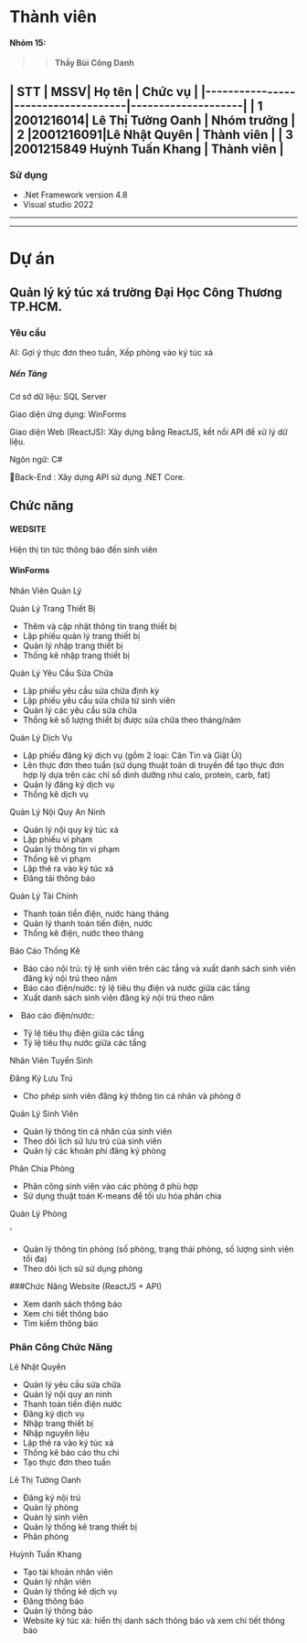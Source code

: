 # Thành viên
<h4> Nhóm 15: </h4>

>>**Thầy  Bùi Công Danh**
  
| STT | MSSV| Họ tên | Chức vụ  |
|----------------|--------------------|--------------------|
|  1  |2001216014| Lê Thị Tường Oanh  |   Nhóm trưởng  |
|  2  |2001216091|Lê Nhật Quyên  |   Thành viên  |
|  3  |2001215849  Huỳnh Tuấn Khang  |   Thành viên  |
-----------------------------------------------
### Sử dụng 
 - .Net Framework version 4.8
 - Visual studio 2022
-----------------------------------------------


-----------------------------------------------
# Dự án

##  Quản lý ký túc xá trường Đại Học Công Thương TP.HCM.


### Yêu cầu 
<p>AI: Gợi ý thực đơn theo tuần, Xếp phòng vào ký túc xá </p>
<h5> Nền Tảng </h5>
<p> Cơ sở dữ liệu: SQL Server</p>
<p>Giao diện ứng dụng: WinForms </p>

<p>Giao diện Web (ReactJS): Xây dựng bằng ReactJS, kết nối API để xử lý dữ liệu.</p>
<p>Ngôn ngữ: C# </p>
<p>Back-End : Xây dựng API sử dụng  .NET Core. </p>

## Chức năng
#### WEDSITE
<p>Hiện thị tin tức thông báo đến sinh viên </p>


#### WinForms
<p>Nhân Viên Quản Lý</p> 

<p>Quản Lý Trang Thiết Bị</p>
 <ul>
 <li>Thêm và cập nhật thông tin trang thiết bị</li>
 <li>Lập phiếu quản lý trang thiết bị</li> 
<li>Quản lý nhập trang thiết bị</li>
 <li>Thống kê nhập trang thiết bị</li>
 </ul>

 <p>Quản Lý Yêu Cầu Sửa Chữa</p>
 <ul> <li>Lập phiếu yêu cầu sửa chữa định kỳ</li>
 <li>Lập phiếu yêu cầu sửa chữa từ sinh viên</li> 
<li>Quản lý các yêu cầu sửa chữa</li>
 <li>Thống kê số lượng thiết bị được sửa chữa theo tháng/năm</li> 
</ul>

 <p>Quản Lý Dịch Vụ</p>
 <ul> 
<li>Lập phiếu đăng ký dịch vụ (gồm 2 loại: Căn Tin và Giặt Ủi)</li>
 <li>Lên thực đơn theo tuần (sử dụng thuật toán di truyền để tạo thực đơn hợp lý dựa trên các chỉ số dinh dưỡng như calo, protein, carb, fat)</li>
 <li>Quản lý đăng ký dịch vụ</li>
 <li>Thống kê dịch vụ</li> 
</ul> 

<p>Quản Lý Nội Quy An Ninh</p>
 <ul>
 <li>Quản lý nội quy ký túc xá</li>
 <li>Lập phiếu vi phạm</li> <li>Quản lý thông tin vi phạm</li> <li>Thống kê vi phạm</li>
 <li>Lập thẻ ra vào ký túc xá</li>
 <li>Đăng tải thông báo</li>
 </ul>

<p>Quản Lý Tài Chính</p> 
<ul> 
<li>Thanh toán tiền điện, nước hàng tháng</li>
<li>Quản lý thanh toán tiền điện, nước</li> <li>Thống kê điện, nước theo tháng</li>
</ul>

<p>Báo Cáo Thống Kê</p> 
<ul>
<li>Báo cáo nội trú: tỷ lệ sinh viên trên các tầng và xuất danh sách sinh viên đăng ký nội trú theo năm</li>
<li>Báo cáo điện/nước: tỷ lệ tiêu thụ điện và nước giữa các tầng</li>
<li>Xuất danh sách sinh viên đăng ký nội trú theo năm</li> 
</ul>
<li>Báo cáo điện/nước:</li> 
<ul> 
<li>Tỷ lệ tiêu thụ điện giữa các tầng</li> 
<li>Tỷ lệ tiêu thụ nước giữa các tầng</li> 
</ul>
</ul> 

<p>Nhân Viên Tuyển Sinh</p> 
<p>Đăng Ký Lưu Trú</p> 
<ul>
 <li>Cho phép sinh viên đăng ký thông tin cá nhân và phòng ở</li> 
</ul> 

<p>Quản Lý Sinh Viên</p> 
<ul> 
<li>Quản lý thông tin cá nhân của sinh viên</li> 
<li>Theo dõi lịch sử lưu trú của sinh viên</li> 
<li>Quản lý các khoản phí đăng ký phòng</li> 
</ul> 

<p>Phân Chia Phòng</p> 
<ul> 
<li>Phân công sinh viên vào các phòng ở phù hợp</li> 
<li>Sử dụng thuật toán K-means để tối ưu hóa phân chia</li> </ul> 

<p>Quản Lý Phòng</p> '
<ul> 
<li>Quản lý thông tin phòng (số phòng, trạng thái phòng, số lượng sinh viên tối đa)</li> 
<li>Theo dõi lịch sử sử dụng phòng</li> 
</ul>


###Chức Năng Website (ReactJS + API)
<ul> 
<li>Xem danh sách thông báo</li> 
<li>Xem chi tiết thông báo</li> 
<li>Tìm kiếm thông báo</li> 
</ul>

### Phân Công Chức Năng

<p>Lê Nhật Quyên</p> 
<ul> <li>Quản lý yêu cầu sửa chữa</li> 
<li>Quản lý nội quy an ninh</li> 
<li>Thanh toán tiền điện nước</li> 
<li>Đăng ký dịch vụ</li> 
<li>Nhập trang thiết bị</li> 
<li>Nhập nguyên liệu</li> 
<li>Lập thẻ ra vào ký túc xá</li> 
<li>Thống kê báo cáo thu chi</li> 
<li>Tạo thực đơn theo tuần</li> </ul> 

<p>Lê Thị Tường Oanh</p> 
<ul> <li>Đăng ký nội trú</li> 
<li>Quản lý phòng</li> 
<li>Quản lý sinh viên</li> 
<li>Quản lý thống kê trang thiết bị</li> 
<li>Phân phòng</li> </ul> 

<p>Huỳnh Tuấn Khang</p> 
<ul> <li>Tạo tài khoản nhân viên</li> 
<li>Quản lý nhân viên</li> 
<li>Quản lý thống kê dịch vụ</li> 
<li>Đăng thông báo</li> 
<li>Quản lý thông báo</li> 
<li>Website ký túc xá: hiển thị danh sách thông báo và xem chi tiết thông báo</li> 
</ul>

